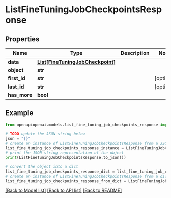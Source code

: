 # ListFineTuningJobCheckpointsResponse


## Properties

Name | Type | Description | Notes
------------ | ------------- | ------------- | -------------
**data** | [**List[FineTuningJobCheckpoint]**](FineTuningJobCheckpoint.md) |  | 
**object** | **str** |  | 
**first_id** | **str** |  | [optional] 
**last_id** | **str** |  | [optional] 
**has_more** | **bool** |  | 

## Example

```python
from openapiopenai.models.list_fine_tuning_job_checkpoints_response import ListFineTuningJobCheckpointsResponse

# TODO update the JSON string below
json = "{}"
# create an instance of ListFineTuningJobCheckpointsResponse from a JSON string
list_fine_tuning_job_checkpoints_response_instance = ListFineTuningJobCheckpointsResponse.from_json(json)
# print the JSON string representation of the object
print(ListFineTuningJobCheckpointsResponse.to_json())

# convert the object into a dict
list_fine_tuning_job_checkpoints_response_dict = list_fine_tuning_job_checkpoints_response_instance.to_dict()
# create an instance of ListFineTuningJobCheckpointsResponse from a dict
list_fine_tuning_job_checkpoints_response_from_dict = ListFineTuningJobCheckpointsResponse.from_dict(list_fine_tuning_job_checkpoints_response_dict)
```
[[Back to Model list]](../README.md#documentation-for-models) [[Back to API list]](../README.md#documentation-for-api-endpoints) [[Back to README]](../README.md)


